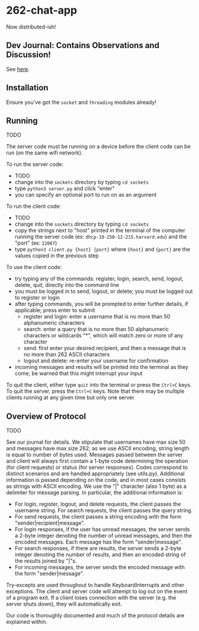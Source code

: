 # 262-chat-app
Now distributed-ish!
## Dev Journal: Contains Observations and Discussion!
See [here](https://docs.google.com/document/d/1qOgs7rheuafcUsHj_HPbGeY2kVQCZfjHmDMKqBX9uXE/edit?usp=sharing).
## Installation
Ensure you've got the `socket` and `threading` modules already!

## Running
TODO

The server code must be running on a device before the client code can be run (on the same wifi network). 

To run the server code:
- TODO
- change into the `sockets` directory by typing `cd sockets`
- type `python3 server.py` and click "enter"
- you can specify an optional port to run on as an argument

To run the client code:
- TODO
- change into the `sockets` directory by typing `cd sockets`
- copy the strings next to "host" printed in the terminal of the computer running the server code (ex: `dhcp-10-250-12-215.harvard.edu`) and the "port" (ex: `22067`)
- type `python3 client.py {host} {port}` where `{host}` and `{port}` are the values copied in the previous step

To use the client code:
- try typing any of the commands: register, login, search, send, logout, delete, quit, directly into the command line
- you must be logged in to send, logout, or delete; you must be logged out to register or login
- after typing commands, you will be prompted to enter further details, if applicable; press enter to submit
  - register and login: enter a username that is no more than 50 alphanumeric characters
  - search: enter a query that is no more than 50 alphanumeric characters or wildcards "*", which will match zero or more of any character
  - send: first enter your desired recipient, and then a message that is no more than 262 ASCII characters
  - logout and delete: re-enter your username for confirmation
- incoming messages and results will be printed into the terminal as they come; be warned that this might interrupt your input

To quit the client, either type `quit` into the terminal or press the `Ctrl+C` keys. To quit the server, press the `Ctrl+C` keys. Note that there may be multiple clients running at any given time but only one server.

## Overview of Protocol
TODO

See our journal for details. We stipulate that usernames have max size 50 and messages have max size 262; as we use ASCII encoding, string length is equal to number of bytes used. Messages passed between the server and client will always first contain a 1-byte code determining the operation (for client requests) or status (for server responses). Codes correspond to distinct scenarios and are handled appropriately (see utils.py). Additional information is passed depending on the code, and in most cases consists as strings with ASCII encoding. We use the "|" character (also 1 byte) as a delimiter for message parsing. In particular, the additional information is:
- For login, register, logout, and delete requests, the client passes the username string. For search requests, the client passes the query string.
- For send requests, the client passes a string encoding with the form "sender|recipient|message".
- For login responses, if the user has unread messages, the server sends a 2-byte integer denoting the number of unread messages, and then the encoded messages. Each message has the form "sender|message".
- For search responses, if there are results, the server sends a 2-byte integer denoting the number of results, and then an encoded string of the results joined by "|"s.
- For incoming messages, the server sends the encoded message with the form "sender|message".

Try-excepts are used throughout to handle KeyboardInterrupts and other exceptions. The client and server code will attempt to log out on the event of a program exit. If a client loses connection with the server (e.g. the server shuts down), they will automatically exit.

Our code is thoroughly documented and much of the protocol details are explained within.
